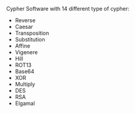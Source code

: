 Cypher Software with 14 different type of cypher:
+ Reverse
+ Caesar
+ Transposition 
+ Substitution
+ Affine
+ Vigenere
+ Hill
+ ROT13
+ Base64
+ XOR
+ Multiply
+ DES
+ RSA
+ Elgamal

